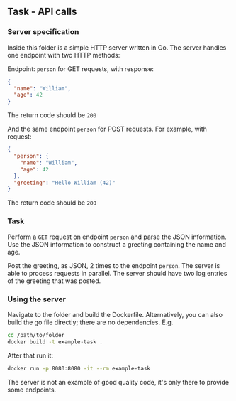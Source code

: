 ## Task - API calls
### Server specification
Inside this folder is a simple HTTP server written in Go.
The server handles one endpoint with two HTTP methods:

Endpoint: `person` for GET requests, with response:
```json
{
  "name": "William",
  "age": 42
}
```
The return code should be `200`

And the same endpoint `person` for POST requests. For example, with request:
```json
{
  "person": {
    "name": "William",
    "age": 42
  },
  "greeting": "Hello William (42)"
}
```
The return code should be `200`

### Task
Perform a `GET` request on endpoint `person` and parse the JSON information.
Use the JSON information to construct a greeting containing the name and age.

Post the greeting, as JSON, 2 times to the endpoint `person`. The server is able to 
process requests in parallel. The server should have two log entries of the greeting 
that was posted.

### Using the server
Navigate to the folder and build the Dockerfile. Alternatively, you can also build the go
file directly; there are no dependencies. E.g.
```bash
cd /path/to/folder
docker build -t example-task .
```

After that run it:
```bash
docker run -p 8080:8080 -it --rm example-task
```

The server is not an example of good quality code, it's only there to provide some endpoints.
